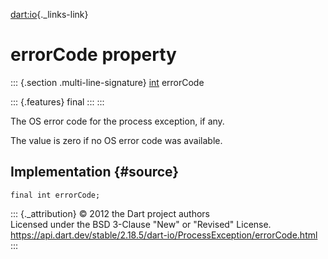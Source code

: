 [dart:io](../../dart-io/dart-io-library){._links-link}

errorCode property
==================

::: {.section .multi-line-signature}
[int](../../dart-core/int-class) errorCode

::: {.features}
final
:::
:::

The OS error code for the process exception, if any.

The value is zero if no OS error code was available.

Implementation {#source}
--------------

``` {.language-dart data-language="dart"}
final int errorCode;
```

::: {._attribution}
© 2012 the Dart project authors\
Licensed under the BSD 3-Clause \"New\" or \"Revised\" License.\
<https://api.dart.dev/stable/2.18.5/dart-io/ProcessException/errorCode.html>
:::
